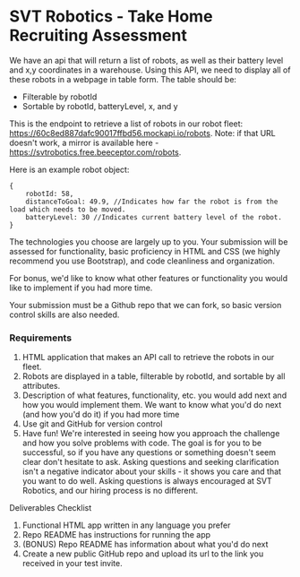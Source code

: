 # SVT Robotics - Take Home Recruiting Assessment

We have an api that will return a list of robots, as well as their battery level and x,y coordinates in a warehouse. Using this API, we need to display all of these robots in a webpage in table form. The table should be:
- Filterable by robotId
- Sortable by robotId, batteryLevel, x, and y

This is the endpoint to retrieve a list of robots in our robot fleet: https://60c8ed887dafc90017ffbd56.mockapi.io/robots. Note: if that URL doesn't work, a mirror is available here - https://svtrobotics.free.beeceptor.com/robots.

Here is an example robot object:
```
{
    robotId: 58,
    distanceToGoal: 49.9, //Indicates how far the robot is from the load which needs to be moved.
    batteryLevel: 30 //Indicates current battery level of the robot.
}
```

The technologies you choose are largely up to you. Your submission will be assessed for functionality, basic proficiency in HTML and CSS (we highly recommend you use Bootstrap), and code cleanliness and organization.

For bonus, we'd like to know what other features or functionality you would like to implement if you had more time.

Your submission must be a Github repo that we can fork, so basic version control skills are also needed.

### Requirements

1. HTML application that makes an API call to retrieve the robots in our fleet.
2. Robots are displayed in a table, filterable by robotId, and sortable by all attributes.
3. Description of what features, functionality, etc. you would add next and how you would implement them. We want to know what you'd do next (and how you'd do it) if you had more time
4. Use git and GitHub for version control
5. Have fun! We're interested in seeing how you approach the challenge and how you solve problems with code. The goal is for you to be successful, so if you have any questions or something doesn't seem clear don't hesitate to ask. Asking questions and seeking clarification isn't a negative indicator about your skills - it shows you care and that you want to do well. Asking questions is always encouraged at SVT Robotics, and our hiring process is no different.

Deliverables Checklist

1. Functional HTML app written in any language you prefer
2. Repo README has instructions for running the app
3. (BONUS) Repo README has information about what you'd do next
4. Create a new public GitHub repo and upload its url to the link you received in your test invite.